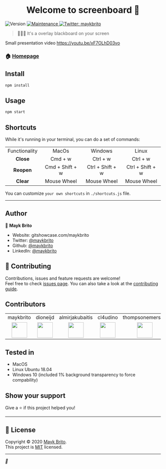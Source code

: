 <h1 align="center">Welcome to screenboard 👋</h1>
<p>
  <img alt="Version" src="https://img.shields.io/badge/version-1.0.0-blue.svg?cacheSeconds=2592000" />

  <a href="https://github.com/maykbrito/screenboard/graphs/commit-activity" target="_blank">
    <img alt="Maintenance" src="https://img.shields.io/badge/Maintained%3F-yes-green.svg" />
  </a>

  <a href="https://twitter.com/maykbrito" target="_blank">
    <img alt="Twitter: maykbrito" src="https://img.shields.io/twitter/follow/maykbrito.svg?style=social" />
  </a>
</p>

> 👨🏾‍🏫 It's a overlay blackboard on your screen


Small presentation video https://youtu.be/xF7OLhD03vo


### 🏠 [Homepage](https://github.com/maykbrito/screenboard#readme)

## Install

```sh
npm install
```

## Usage

```sh
npm start
```

## Shortcuts

While it's running in your terminal, you can do a set of commands:

| | | | |
| :-: | :-: | :-: | :-: |
| Functionality | MacOs | Windows | Linux |
| **Close** |  Cmd + w | Ctrl + w | Ctrl + w |
| **Reopen** |  Cmd + Shift + w | Ctrl + Shift + w | Ctrl + Shift + w |
| **Clear** |  Mouse Wheel | Mouse Wheel | Mouse Wheel |

You can customize `your own shortcuts` in `./shortcuts.js` file.

---

## Author

👤 **Mayk Brito**

* Website: gitshowcase.com/maykbrito
* Twitter: [@maykbrito](https://twitter.com/maykbrito)
* Github: [@maykbrito](https://github.com/maykbrito)
* LinkedIn: [@maykbrito](https://linkedin.com/in/maykbrito)

## 🤝 Contributing

Contributions, issues and feature requests are welcome!<br />Feel free to check [issues page](https://github.com/maykbrito/screenboard/issues). You can also take a look at the [contributing guide](https://github.com/maykbrito/screenboard/blob/master/CONTRIBUTING.md).

## Contributors

| | | | | |
| :-: | :-: | :-: | :-: | :-: |
| maykbrito | dioneijd | almirjakubaitis | cl4udino | thompsonemerson | |
| <img width="50" src="https://avatars2.githubusercontent.com/u/6643122?s=460&u=1e9e1f04b76fb5374e6a041f5e41dce83f3b5d92&v=4"> | <img width="50" src="https://avatars3.githubusercontent.com/u/49819948?s=460&u=d4c758690cffa52953e05088e2573f4eb5beb1ec&v=4"> | <img width="50"  src="https://avatars1.githubusercontent.com/u/37607313?s=460&u=8f73273a92d2cee25f735928aa8de15d790488b9&v=4"> | <img width="50"  src="https://avatars0.githubusercontent.com/u/25092787?s=460&u=681798dbfbe65060587c6a9c204e0e8fe0c82c2e&v=4"> | <img width="50"  src="https://avatars0.githubusercontent.com/u/6743115?s=400&u=1d7f4332d6f68749708881bcba0cf240165ebab0&v=4"> | |



## Tested in

- MacOS
- Linux Ubuntu 18.04
- Windows 10 (included 1% background transparency to force compability)

## Show your support

Give a ⭐️ if this project helped you!

---

## 📝 License

Copyright © 2020 [Mayk Brito](https://github.com/maykbrito).<br />
This project is [MIT](https://github.com/maykbrito/screenboard/blob/master/LICENSE) licensed.

***
_💜_